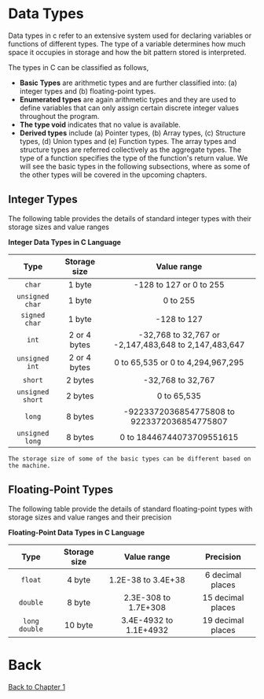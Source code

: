 # Data Types
Data types in c refer to an extensive system used for declaring variables or functions of different types. The type of a variable determines how much space it occupies in storage and how the bit pattern stored is interpreted.

The types in C can be classified as follows,
- **Basic Types** are arithmetic types and are further classified into: (a) integer types and (b) floating-point types.
- **Enumerated types** are again arithmetic types and they are used to define variables that can only assign certain discrete integer values throughout the program.
- **The type void** indicates that no value is available.
- **Derived types** include (a) Pointer types, (b) Array types, (c) Structure types, (d) Union types and (e) Function types.
The array types and structure types are referred collectively as the aggregate types. The type of a function specifies the type of the function's return value. We will see the basic types in the following subsections, where as some of the other types will be covered in the upcoming chapters.

## Integer Types
The following table provides the details of standard integer types with their storage sizes and value ranges

**Integer Data Types in C Language**

|    **Type**      | **Storage size** |                    **Value range**                   |
|:----------------:|:----------------:|:----------------------------------------------------:|
|      `char`      |      1 byte      |                -128 to 127 or 0 to 255               |
|  `unsigned char` |      1 byte      |                       0 to 255                       |
|   `signed char`  |      1 byte      |                      -128 to 127                     |
|       `int`      |   2 or 4 bytes   | -32,768 to 32,767 or -2,147,483,648 to 2,147,483,647 |
|  `unsigned int`  |   2 or 4 bytes   |           0 to 65,535 or 0 to 4,294,967,295          |
|      `short`     |      2 bytes     |                   -32,768 to 32,767                  |
| `unsigned short` |      2 bytes     |                      0 to 65,535                     |
|      `long`      |      8 bytes     |      -9223372036854775808 to 9223372036854775807     |
|  `unsigned long` |      8 bytes     |               0 to 18446744073709551615              |

```{warning}
The storage size of some of the basic types can be different based on the machine.
```

## Floating-Point Types
The following table provide the details of standard floating-point types with storage sizes and value ranges and their precision


**Floating-Point Data Types in C Language**

|   **Type**    | **Storage size** |     **Value range**    |   **Precision**   |
|:-------------:|:----------------:|:----------------------:|:-----------------:|
|    `float`    |      4 byte      |   1.2E-38 to 3.4E+38   |  6 decimal places |
|    `double`   |      8 byte      |  2.3E-308 to 1.7E+308  | 15 decimal places |
| `long double` |      10 byte     | 3.4E-4932 to 1.1E+4932 | 19 decimal places |


# Back
[Back to Chapter 1](../summaryOfBasicCCppProgramming.md)
